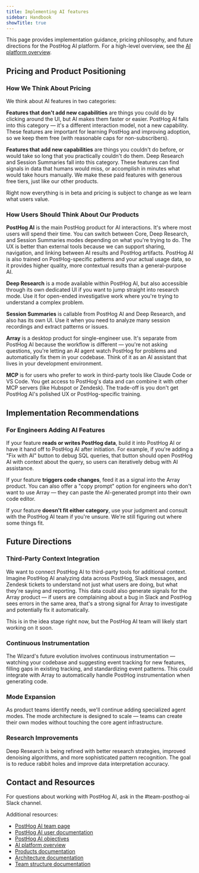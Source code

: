 ```yaml
---
title: Implementing AI features
sidebar: Handbook
showTitle: true
---
```


This page provides implementation guidance, pricing philosophy, and future directions for the PostHog AI platform. For a high-level overview, see the [AI platform overview](/handbook/engineering/ai/ai-platform).

## Pricing and Product Positioning

### How We Think About Pricing

We think about AI features in two categories:

**Features that don't add new capabilities** are things you could do by clicking around the UI, but AI makes them faster or easier. PostHog AI falls into this category — it's a different interaction model, not a new capability. These features are important for learning PostHog and improving adoption, so we keep them free (with reasonable caps for non-subscribers).

**Features that add new capabilities** are things you couldn't do before, or would take so long that you practically couldn't do them. Deep Research and Session Summaries fall into this category. These features can find signals in data that humans would miss, or accomplish in minutes what would take hours manually. We make these paid features with generous free tiers, just like our other products.

Right now everything is in beta and pricing is subject to change as we learn what users value.

### How Users Should Think About Our Products

**PostHog AI** is the main PostHog product for AI interactions. It's where most users will spend their time. You can switch between Core, Deep Research, and Session Summaries modes depending on what you're trying to do. The UX is better than external tools because we can support sharing, navigation, and linking between AI results and PostHog artifacts. PostHog AI is also trained on PostHog-specific patterns and your actual usage data, so it provides higher quality, more contextual results than a general-purpose AI.

**Deep Research** is a mode available within PostHog AI, but also accessible through its own dedicated UI if you want to jump straight into research mode. Use it for open-ended investigative work where you're trying to understand a complex problem.

**Session Summaries** is callable from PostHog AI and Deep Research, and also has its own UI. Use it when you need to analyze many session recordings and extract patterns or issues.

**Array** is a desktop product for single-engineer use. It's separate from PostHog AI because the workflow is different — you're not asking questions, you're letting an AI agent watch PostHog for problems and automatically fix them in your codebase. Think of it as an AI assistant that lives in your development environment.

**MCP** is for users who prefer to work in third-party tools like Claude Code or VS Code. You get access to PostHog's data and can combine it with other MCP servers (like Hubspot or Zendesk). The trade-off is you don't get PostHog AI's polished UX or PostHog-specific training.

## Implementation Recommendations

### For Engineers Adding AI Features

If your feature **reads or writes PostHog data**, build it into PostHog AI or have it hand off to PostHog AI after initiation. For example, if you're adding a "Fix with AI" button to debug SQL queries, that button should open PostHog AI with context about the query, so users can iteratively debug with AI assistance.

If your feature **triggers code changes**, feed it as a signal into the Array product. You can also offer a "copy prompt" option for engineers who don't want to use Array — they can paste the AI-generated prompt into their own code editor.

If your feature **doesn't fit either category**, use your judgment and consult with the PostHog AI team if you're unsure. We're still figuring out where some things fit.

## Future Directions

### Third-Party Context Integration

We want to connect PostHog AI to third-party tools for additional context. Imagine PostHog AI analyzing data across PostHog, Slack messages, and Zendesk tickets to understand not just what users are doing, but what they're saying and reporting. This data could also generate signals for the Array product — if users are complaining about a bug in Slack and PostHog sees errors in the same area, that's a strong signal for Array to investigate and potentially fix it automatically.

This is in the idea stage right now, but the PostHog AI team will likely start working on it soon.

### Continuous Instrumentation

The Wizard's future evolution involves continuous instrumentation — watching your codebase and suggesting event tracking for new features, filling gaps in existing tracking, and standardizing event patterns. This could integrate with Array to automatically handle PostHog instrumentation when generating code.

### Mode Expansion

As product teams identify needs, we'll continue adding specialized agent modes. The mode architecture is designed to scale — teams can create their own modes without touching the core agent infrastructure.

### Research Improvements

Deep Research is being refined with better research strategies, improved denoising algorithms, and more sophisticated pattern recognition. The goal is to reduce rabbit holes and improve data interpretation accuracy.

## Contact and Resources

For questions about working with PostHog AI, ask in the #team-posthog-ai Slack channel.

Additional resources:
- [PostHog AI team page](/teams/posthog-ai)
- [PostHog AI user documentation](/docs/posthog-ai)
- [PostHog AI objectives](/teams/posthog-ai/objectives)
- [AI platform overview](/handbook/engineering/ai/ai-platform)
- [Products documentation](/handbook/engineering/ai/products)
- [Architecture documentation](/handbook/engineering/ai/architecture)
- [Team structure documentation](/handbook/engineering/ai/team-structure)

